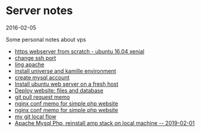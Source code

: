Server notes
================
2016-02-05



Some personal notes about vps



- [https webserver from scratch - ubuntu 16.04 xenial](https://github.com/lingtalfi/server-notes/blob/master/doc/https-webserver-from-scratch.md)
- [change ssh port](https://github.com/lingtalfi/server-notes/blob/master/doc/change-ssh-port.md)
- [ling apache](https://github.com/lingtalfi/server-notes/blob/master/doc/ling-apache.md)
- [install universe and kamille environment](https://github.com/lingtalfi/server-notes/blob/master/doc/install-universe-and-kamille.md)
- [create mysql account](https://github.com/lingtalfi/server-notes/blob/master/doc/create-mysql-account.md)
- [Install ubuntu web server on a fresh host](https://github.com/lingtalfi/server-notes/blob/master/doc/install-ubuntu-webserver.md)
- [Deploy website: files and database](https://github.com/lingtalfi/server-notes/blob/master/doc/deploy-website.md)
- [git pull request memo](https://github.com/lingtalfi/server-notes/blob/master/doc/git-pull-request.md)
- [nginx conf memo for simple php website](https://github.com/lingtalfi/server-notes/blob/master/doc/nginx.simple_php.conf)
- [nginx conf memo for simple php website](https://github.com/lingtalfi/server-notes/blob/master/doc/nginx.simple_php.conf)
- [my git local flow](https://github.com/lingtalfi/server-notes/blob/master/doc/my-git-local-flow.md)
- [Apache Mysql Php, reinstall amp stack on local machine -- 2019-02-01](https://github.com/lingtalfi/server-notes/blob/master/doc/amp-2019-02-01.md)
